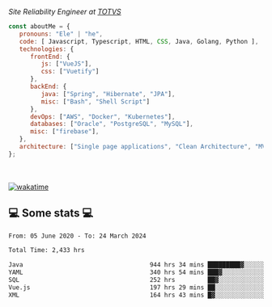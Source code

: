 <p><em>Site Reliability Engineer at <a href="https://www.totvs.com/">TOTVS</a></br>
</em></p>


```javascript
const aboutMe = {
   pronouns: "Ele" | "he",
   code: [ Javascript, Typescript, HTML, CSS, Java, Golang, Python ],
   technologies: {
      frontEnd: {
         js: ["VueJS"],
         css: ["Vuetify"]
      },
      backEnd: {
         java: ["Spring", "Hibernate", "JPA"],
         misc: ["Bash", "Shell Script"]
      },
      devOps: ["AWS", "Docker", "Kubernetes"],
      databases: ["Oracle", "PostgreSQL", "MySQL"],
      misc: ["firebase"],
   },
   architecture: ["Single page applications", "Clean Architecture", "MVC", "Microservices"],
};
```
</br></br>
[![wakatime](https://wakatime.com/badge/user/a3a8ed06-d304-4d6b-bc86-4adc418cdea7.svg)](https://wakatime.com/@a3a8ed06-d304-4d6b-bc86-4adc418cdea7)
<h2>💻 Some stats 💻</h2>

<!--START_SECTION:waka-->

```txt
From: 05 June 2020 - To: 24 March 2024

Total Time: 2,433 hrs

Java                                   944 hrs 34 mins █████████▓░░░░░░░░░░░░░░░   38.82 %
YAML                                   340 hrs 54 mins ███▓░░░░░░░░░░░░░░░░░░░░░   14.01 %
SQL                                    252 hrs         ██▓░░░░░░░░░░░░░░░░░░░░░░   10.36 %
Vue.js                                 197 hrs 29 mins ██░░░░░░░░░░░░░░░░░░░░░░░   08.12 %
XML                                    164 hrs 43 mins █▓░░░░░░░░░░░░░░░░░░░░░░░   06.77 %
```

<!--END_SECTION:waka-->
